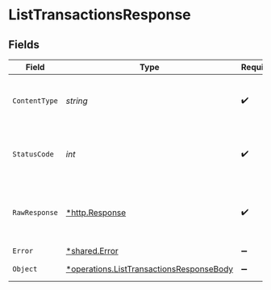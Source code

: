 # ListTransactionsResponse


## Fields

| Field                                                                                                      | Type                                                                                                       | Required                                                                                                   | Description                                                                                                |
| ---------------------------------------------------------------------------------------------------------- | ---------------------------------------------------------------------------------------------------------- | ---------------------------------------------------------------------------------------------------------- | ---------------------------------------------------------------------------------------------------------- |
| `ContentType`                                                                                              | *string*                                                                                                   | :heavy_check_mark:                                                                                         | HTTP response content type for this operation                                                              |
| `StatusCode`                                                                                               | *int*                                                                                                      | :heavy_check_mark:                                                                                         | HTTP response status code for this operation                                                               |
| `RawResponse`                                                                                              | [*http.Response](https://pkg.go.dev/net/http#Response)                                                     | :heavy_check_mark:                                                                                         | Raw HTTP response; suitable for custom response parsing                                                    |
| `Error`                                                                                                    | [*shared.Error](../../../pkg/models/shared/error.md)                                                       | :heavy_minus_sign:                                                                                         | Error                                                                                                      |
| `Object`                                                                                                   | [*operations.ListTransactionsResponseBody](../../../pkg/models/operations/listtransactionsresponsebody.md) | :heavy_minus_sign:                                                                                         | Successful operation                                                                                       |